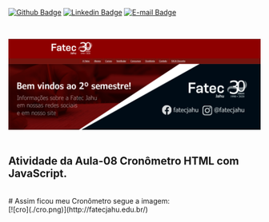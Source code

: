 [![Github Badge](https://img.shields.io/badge/-Github-000?style=flat-square&logo=Github&logoColor=white&link=https://github.com/joaoazevedoJS)](https://github.com/ElizabetePluGgui)
[![Linkedin Badge](https://img.shields.io/badge/-LinkedIn-blue?style=flat-square&logo=Linkedin&logoColor=white&link=https://www.linkedin.com/in/joaoazevedojs)](https://www.linkedin.com/in/elizabete-fabri-a0927819b/)
[![E-mail Badge](https://img.shields.io/badge/-E--mail-c14438?style=flat-square&logo=Gmail&logoColor=white&link=mailto:contato@joaoazevedojs.com.br)](mailto:pluggi.programmer@gmail.com)

<br>

[![fundo](./fundo.png)](http://fatecjahu.edu.br/)
<br>
<br>
## Atividade da Aula-08 Cronômetro HTML com JavaScript.
<br>
# Assim ficou meu Cronômetro segue a imagem:
<br>
[![cro](./cro.png)](http://fatecjahu.edu.br/)